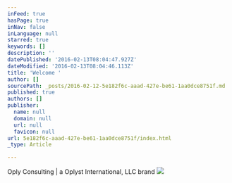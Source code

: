 ```yaml
---
inFeed: true
hasPage: true
inNav: false
inLanguage: null
starred: true
keywords: []
description: ''
datePublished: '2016-02-13T08:04:47.927Z'
dateModified: '2016-02-13T08:04:46.113Z'
title: 'Welcome '
author: []
sourcePath: _posts/2016-02-12-5e182f6c-aaad-427e-be61-1aa0dce8751f.md
published: true
authors: []
publisher:
  name: null
  domain: null
  url: null
  favicon: null
url: 5e182f6c-aaad-427e-be61-1aa0dce8751f/index.html
_type: Article

---
```

Oply Consulting | a Oplyst International, LLC brand
![](https://s3-us-west-2.amazonaws.com/the-grid-img/p/7661878a289c1ed6c2d0fe9b5a1891b032251218.jpg)